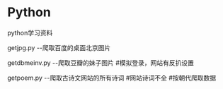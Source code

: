 # Python
python学习资料

getjpg.py  --爬取百度的桌面北京图片

getdbmeinv.py  --爬取豆瓣的妹子图片
#模拟登录，网站有反扒设置


getpoem.py    --爬取古诗文网站的所有诗词
#网站诗词不全
#按朝代爬取数据
